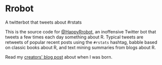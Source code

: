 # Rrobot
A twitterbot that tweets about #rstats

This is the source code for [@HappyRrobot](https://twitter.com/HappyRrobot?lang=en), an inoffensive Twitter bot that tweets 
a few times each day something about R.  Typical tweets are retweets of popular recent posts using the `#rstats` hashtag, 
babble based on classic books about R, and text mining summaries from blogs about R.

Read my [creators' blog post](http://freerangestats.info/blog/2015/12/29/Rrobot-born) about when I was born.

